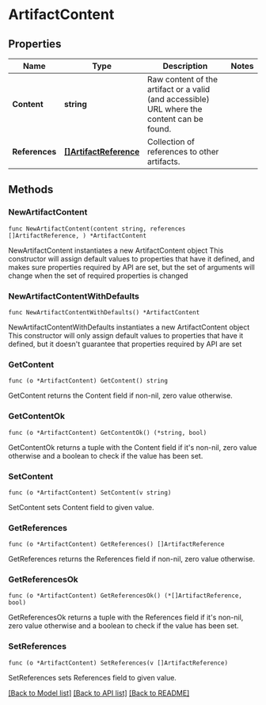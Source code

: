 # ArtifactContent

## Properties

Name | Type | Description | Notes
------------ | ------------- | ------------- | -------------
**Content** | **string** | Raw content of the artifact or a valid (and accessible) URL where the content can be found. | 
**References** | [**[]ArtifactReference**](ArtifactReference.md) | Collection of references to other artifacts. | 

## Methods

### NewArtifactContent

`func NewArtifactContent(content string, references []ArtifactReference, ) *ArtifactContent`

NewArtifactContent instantiates a new ArtifactContent object
This constructor will assign default values to properties that have it defined,
and makes sure properties required by API are set, but the set of arguments
will change when the set of required properties is changed

### NewArtifactContentWithDefaults

`func NewArtifactContentWithDefaults() *ArtifactContent`

NewArtifactContentWithDefaults instantiates a new ArtifactContent object
This constructor will only assign default values to properties that have it defined,
but it doesn't guarantee that properties required by API are set

### GetContent

`func (o *ArtifactContent) GetContent() string`

GetContent returns the Content field if non-nil, zero value otherwise.

### GetContentOk

`func (o *ArtifactContent) GetContentOk() (*string, bool)`

GetContentOk returns a tuple with the Content field if it's non-nil, zero value otherwise
and a boolean to check if the value has been set.

### SetContent

`func (o *ArtifactContent) SetContent(v string)`

SetContent sets Content field to given value.


### GetReferences

`func (o *ArtifactContent) GetReferences() []ArtifactReference`

GetReferences returns the References field if non-nil, zero value otherwise.

### GetReferencesOk

`func (o *ArtifactContent) GetReferencesOk() (*[]ArtifactReference, bool)`

GetReferencesOk returns a tuple with the References field if it's non-nil, zero value otherwise
and a boolean to check if the value has been set.

### SetReferences

`func (o *ArtifactContent) SetReferences(v []ArtifactReference)`

SetReferences sets References field to given value.



[[Back to Model list]](../README.md#documentation-for-models) [[Back to API list]](../README.md#documentation-for-api-endpoints) [[Back to README]](../README.md)


